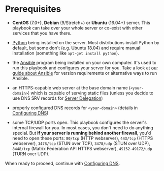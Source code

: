 # Prerequisites

- **CentOS** (7.0+), **Debian** (9/Stretch+) or **Ubuntu** (16.04+) server. This playbook can take over your whole server or co-exist with other services that you have there.

- [Python](https://www.python.org/) being installed on the server. Most distributions install Python by default, but some don't (e.g. Ubuntu 18.04) and require manual installation (something like `apt-get install python`).

- the [Ansible](http://ansible.com/) program being installed on your own computer. It's used to run this playbook and configures your server for you. Take a look at [our guide about Ansible](ansible.md) for version requirements or alternative ways to run Ansible.

- an HTTPS-capable web server at the base domain name (`<your-domain>`) which is capable of serving static files (unless you decide to use DNS SRV records for [Server Delegation](howto-server-delegation.md))

- properly configured DNS records for `<your-domain>` (details in [Configuring DNS](configuring-dns.md))

- some TCP/UDP ports open. This playbook configures the server's internal firewall for you. In most cases, you don't need to do anything special. But **if your server is running behind another firewall**, you'd need to open these ports: `80/tcp` (HTTP webserver), `443/tcp` (HTTPS webserver), `3478/tcp`  (STUN over TCP), `3478/udp` (STUN over UDP), `8448/tcp` (Matrix Federation API HTTPS webserver), `49152-49172/udp` (TURN over UDP).

When ready to proceed, continue with [Configuring DNS](configuring-dns.md).
